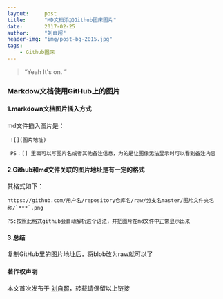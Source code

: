 ```yaml
---
layout:     post
title:      "MD文档添加Github图床图片"
date:       2017-02-25
author:     "刘自超"
header-img: "img/post-bg-2015.jpg"
tags:
    - Github图床
---
```


> “Yeah It's on. ”


### Markdow文档使用GitHub上的图片

#### 1.markdown文档图片插入方式

md文件插入图片是：

```
 ![](图片地址)
 
 PS：[] 里面可以写图片名或者其他备注信息，为的是让图像无法显示时可以看到备注内容
```

#### 2.Github和md文件关联的图片地址是有一定的格式

其格式如下：

```
https://github.com/用户名/repository仓库名/raw/分支名master/图片文件夹名称/`***`.png

PS:按照此格式github会自动解析这个语法，并把图片在md文件中正常显示出来
```



#### 3.总结

复制GitHub里的图片地址后，将blob改为raw就可以了



#### 著作权声明

本文首次发布于 [刘自超](https://bigdatajava.github.io/blogspot/)，转载请保留以上链接

